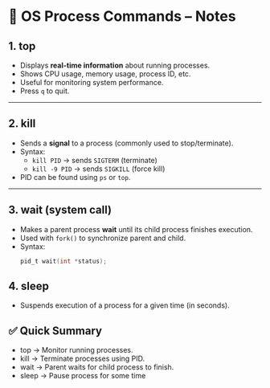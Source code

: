 # 📘 OS Process Commands – Notes  

## 1. top  
- Displays **real-time information** about running processes.  
- Shows CPU usage, memory usage, process ID, etc.  
- Useful for monitoring system performance.  
- Press `q` to quit.  

---

## 2. kill  
- Sends a **signal** to a process (commonly used to stop/terminate).  
- Syntax:  
  - `kill PID` → sends `SIGTERM` (terminate)  
  - `kill -9 PID` → sends `SIGKILL` (force kill)  
- PID can be found using `ps` or `top`.  

---

## 3. wait (system call)  
- Makes a parent process **wait** until its child process finishes execution.  
- Used with `fork()` to synchronize parent and child.  
- Syntax:  
  ```c
  pid_t wait(int *status);
  ```
## 4. sleep
- Suspends execution of a process for a given time (in seconds).

## ✅ Quick Summary
- top → Monitor running processes.
- kill → Terminate processes using PID.
- wait → Parent waits for child process to finish.
- sleep → Pause process for some time
